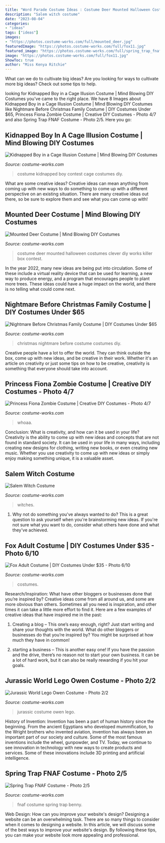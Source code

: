 ```yaml
---
title: "Word Parade Costume Ideas : Costume Deer Mounted Halloween Costumes Clever Diy Works Killer Box Contest"
description: "Salem witch costume"
date: "2023-08-04"
categories:
- "ideas"
tags: ["ideas"]
images:
- "https://photos.costume-works.com/full/mounted_deer.jpg"
featuredImage: "https://photos.costume-works.com/full/fox11.jpg"
featured_image: "https://photos.costume-works.com/full/spring_trap_fnaf.jpg"
image: "https://photos.costume-works.com/full/fox11.jpg"
ShowToc: true
author: "Miss Kenya Ritchie"
---
```



What can we do to cultivate big ideas?
Are you looking for ways to cultivate more big ideas? Check out some tips to help.

	

		
looking for Kidnapped Boy in a Cage Illusion Costume | Mind Blowing DIY Costumes you've came to the right place. We have 8 Images about Kidnapped Boy in a Cage Illusion Costume | Mind Blowing DIY Costumes like Nightmare Before Christmas Family Costume | DIY Costumes Under $65, Princess Fiona Zombie Costume | Creative DIY Costumes - Photo 4/7 and also Spring Trap FNAF Costume - Photo 2/5. Here you go:
		
    
## Kidnapped Boy In A Cage Illusion Costume | Mind Blowing DIY Costumes

<img loading=lazy src="https://photos.costume-works.com/full/kidnapped3.jpg" onerror="this.onerror=null;this.src='https://tse1.mm.bing.net/th?id=OIP.yupWtcdyUSQoKU1EexhldgHaNN&amp;pid=15.1';" alt="Kidnapped Boy in a Cage Illusion Costume | Mind Blowing DIY Costumes">

_Source: costume-works.com_

>costume kidnapped boy contest cage costumes diy. 

	

What are some creative ideas?
Creative ideas can mean anything from coming up with new ways to do something to come up with a different perspective on an existing situation. There are many creative ideas out there, so be sure to explore them and see what you can come up with!

    
## Mounted Deer Costume | Mind Blowing DIY Costumes

<img loading=lazy src="https://photos.costume-works.com/full/mounted_deer.jpg" onerror="this.onerror=null;this.src='https://tse2.mm.bing.net/th?id=OIP.CwRjmg4sbxmOs0byuVPd2gHaJ3&amp;pid=15.1';" alt="Mounted Deer Costume | Mind Blowing DIY Costumes">

_Source: costume-works.com_

>costume deer mounted halloween costumes clever diy works killer box contest. 

	

In the year 2022, many new ideas are being put into circulation. Some of these include a virtual reality device that can be used for learning, a new way to produce energy, and a program that encourages people to plant more trees. These ideas could have a huge impact on the world, and there is no telling what could come next.

    
## Nightmare Before Christmas Family Costume | DIY Costumes Under $65

<img loading=lazy src="https://photos.costume-works.com/full/nightmare_before_christmas_family17.jpg" onerror="this.onerror=null;this.src='https://tse4.mm.bing.net/th?id=OIP.WTmCIQpJyiHpbGpo8uDlmgHaKs&amp;pid=15.1';" alt="Nightmare Before Christmas Family Costume | DIY Costumes Under $65">

_Source: costume-works.com_

>christmas nightmare before costume costumes diy. 

	

Creative people have a lot to offer the world. They can think outside the box, come up with new ideas, and be creative in their work. Whether it's an article on creativity or just some tips on how to be creative, creativity is something that everyone should take into account.

    
## Princess Fiona Zombie Costume | Creative DIY Costumes - Photo 4/7

<img loading=lazy src="https://photos.costume-works.com/full/princess_fiona_zombie5.jpg" onerror="this.onerror=null;this.src='https://tse4.mm.bing.net/th?id=OIP.BBkCZouNnmsz8lFNrBJVYgHaJ3&amp;pid=15.1';" alt="Princess Fiona Zombie Costume | Creative DIY Costumes - Photo 4/7">

_Source: costume-works.com_

>whoaa. 

	

Conclusion: What is creativity, and how can it be used in your life?
Creativity is the ability to come up with new ideas and concepts that are not found in standard society. It can be used in your life in many ways, including creating new designs for clothing, writing new books, or even creating new music. Whether you use creativity to come up with new ideas or simply enjoy making something unique, it is a valuable asset.

    
## Salem Witch Costume

<img loading=lazy src="https://photos.costume-works.com/full/salem_witch-31992-1.jpg" onerror="this.onerror=null;this.src='https://tse4.mm.bing.net/th?id=OIP.T6B8nfreTGJ69PHkesoM5AHaL3&amp;pid=15.1';" alt="Salem Witch Costume">

_Source: costume-works.com_

>witches. 

	

1. Why not do something you've always wanted to do? This is a great question to ask yourself when you're brainstorming new ideas. If you're not sure what you want to do, consider what others have done and what they've achieved.

    
## Fox Adult Costume | DIY Costumes Under $35 - Photo 6/10

<img loading=lazy src="https://photos.costume-works.com/full/fox11.jpg" onerror="this.onerror=null;this.src='https://tse2.mm.bing.net/th?id=OIP.JfDwalL4ACciLKiNXOVrxwHaM0&amp;pid=15.1';" alt="Fox Adult Costume | DIY Costumes Under $35 - Photo 6/10">

_Source: costume-works.com_

>costumes. 

	

Research/Inspiration: What have other bloggers or businesses done that you’re inspired by?
Creative ideas come from all around us, and some are more obvious than others. Sometimes all you need is inspiration, and other times it can take a little more effort to find it. Here are a few examples of creative ideas that have inspired me in the past: 
1. Creating a blog – This one’s easy enough, right? Just start writing and share your thoughts with the world. What do other bloggers or businesses do that you’re inspired by? You might be surprised at how much they have in common! 

2. starting a business – This is another easy one! If you have the passion and the drive, there’s no reason not to start your own business. It can be a lot of hard work, but it can also be really rewarding if you hit your goals.

    
## Jurassic World Lego Owen Costume - Photo 2/2

<img loading=lazy src="https://photos.costume-works.com/full/jurassic_world_lego_owen1.jpg" onerror="this.onerror=null;this.src='https://tse2.mm.bing.net/th?id=OIP.keAxWVFfy44u-QiOmNwbDQHaJ3&amp;pid=15.1';" alt="Jurassic World Lego Owen Costume - Photo 2/2">

_Source: costume-works.com_

>jurassic costume owen lego. 

	

History of Invention:
Invention has been a part of human history since the beginning. From the ancient Egyptians who developed mummification, to the Wright brothers who invented aviation, invention has always been an important part of our society and culture. Some of the most famous inventions include the wheel, gunpowder, and TV. Today, we continue to see innovation in technology with new ways to create products and services. Some of these innovations include 3D printing and artificial intelligence.

    
## Spring Trap FNAF Costume - Photo 2/5

<img loading=lazy src="https://photos.costume-works.com/full/spring_trap_fnaf.jpg" onerror="this.onerror=null;this.src='https://tse3.mm.bing.net/th?id=OIP.zmioSjEH7h4jrLuahMOuAQHaNG&amp;pid=15.1';" alt="Spring Trap FNAF Costume - Photo 2/5">

_Source: costume-works.com_

>fnaf costume spring trap benny. 

	

Web Design: How can you improve your website's design?
Designing a website can be an overwhelming task. There are so many things to consider when it comes to designing a website. In this article, we will discuss some of the best ways to improve your website's design. By following these tips, you can make your website look more appealing and professional.

